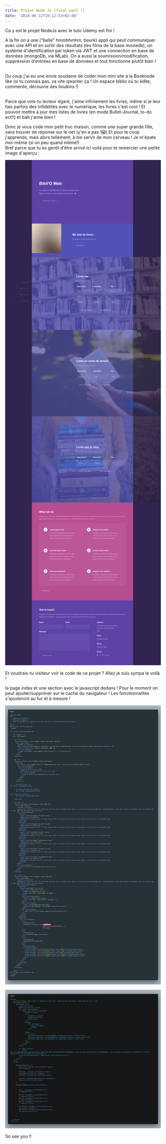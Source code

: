```yaml
---
title: Projet Node Js (final part !)
date: '2018-06-12T10:12:53+02:00'
---
```

Ca y est le projet NodeJs avec le tuto Udemy est fini ! 

A la fin on a une ("belle" hmmhhmhm, beurk) appli qui peut communiquer avec une API et en sortir des résultats (les films de la base moviedb), un système d'identification par token via JWT et une connection en base de données (mongoDb, via MLab). On a aussi la soumission/modification, suppréssion d'entrées en base de données et tout fonctionne plutôt bien ! 

\
Du coup j'ai eu une envie soudaine de coder mon mini site à la Booknode like (si tu connais pas, va vite qwanter ça ! Un espace biblio où tu édite, commente, découvre des boukins !)

\
Parce que vois-tu lecteur égaré, j'aime infiniement les livres, même si je leur fais parfois des infidélités avec le numérique, les livres c'est cool ! Et pouvoir mettre à jour mes listes de livres (en mode Bullet-Journal, to-do ect!!) et bah j'aime bien ! 

Donc je vous code mon petit truc maison, comme une super grande fille, sans trouver de réponse sur le net (y'en a pas !😱) Et pour le coup j'apprends, mais alors tellement, à me servir de mon cerveau ! Je m'épate moi-même (si un peu quand même!)\
Bref parce que tu es gentil d'être arrivé ici voilà pour te remercier une petite image d'aperçu :

<img src="https://raw.githubusercontent.com/napka4/strata-cms-template/master/site/static/img/blog/screenshot_2018-06-12-bibli-o-web.jpg" width="800px" alt="Bibli'O Web, l'app qui va plaire à Voltaire !">

Et voudrais-tu visiteur voir le code de ce projet ? Allez je suis sympa le voilà !

la page index et une section avec le javascript dedans ! Pour le moment on peut ajouter/supprimer sur le cache du navigateur ! Les fonctionnalités s'ajouteront au fur et à mesure !

[<img src="https://raw.githubusercontent.com/napka4/strata-cms-template/master/site/static/img/blog/carbon.png" alt="code source" width="800px">](https://raw.githubusercontent.com/napka4/strata-cms-template/master/site/static/img/blog/carbon.png)

[<img src="https://raw.githubusercontent.com/napka4/strata-cms-template/master/site/static/img/blog/carbon-1-.png" width="800">](https://raw.githubusercontent.com/napka4/strata-cms-template/master/site/static/img/blog/carbon-1-.png)

So see you !!
